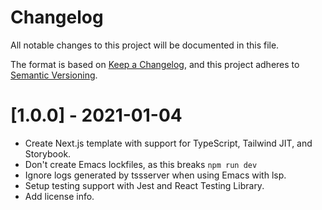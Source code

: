 # Changelog

All notable changes to this project will be documented in this file.

The format is based on [Keep a Changelog](https://keepachangelog.com/en/1.0.0/),
and this project adheres to [Semantic Versioning](https://semver.org/spec/v2.0.0.html).

# [1.0.0] - 2021-01-04

- Create Next.js template with support for TypeScript, Tailwind JIT, and Storybook.
- Don't create Emacs lockfiles, as this breaks `npm run dev`
- Ignore logs generated by tssserver when using Emacs with lsp.
- Setup testing support with Jest and React Testing Library.
- Add license info.
